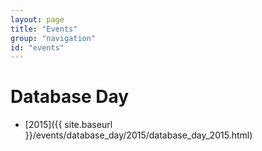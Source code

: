 ```yaml
---
layout: page
title: "Events"
group: "navigation"
id: "events"
---
```


# Database Day
- [2015]({{ site.baseurl }}/events/database_day/2015/database_day_2015.html)
